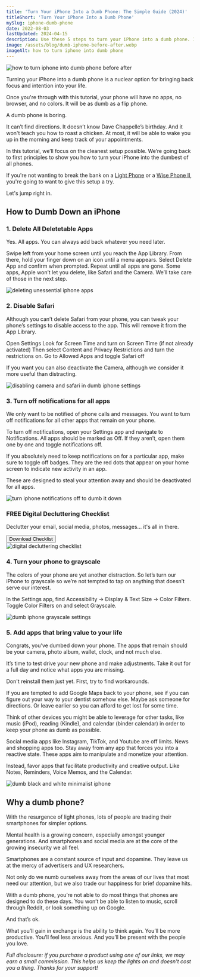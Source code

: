 ```yaml
---
title: 'Turn Your iPhone Into a Dumb Phone: The Simple Guide (2024)'
titleShort: 'Turn Your iPhone Into a Dumb Phone'
mySlug: iphone-dumb-phone
date: 2022-08-03
lastUpdated: 2024-04-15
description: Use these 5 steps to turn your iPhone into a dumb phone. 1.Delete all apps 2. Safari and Camera 3. Notifications 4. Grayscale 5. Adding things back
image: /assets/blog/dumb-iphone-before-after.webp
imageAlt: how to turn iphone into dumb phone
---
```


<img class="wrapper--wide" src="/assets/blog/dumb-iphone-before-after.webp" alt="how to turn iphone into dumb phone before after">

Turning your iPhone into a dumb phone is a nuclear option for bringing back focus and intention into your life.

Once you're through with this tutorial, your phone will have no apps, no browser, and no colors. It will be as dumb as a flip phone.

A dumb phone is boring.

It can’t find directions. It doesn’t know Dave Chappelle’s birthday. And it won't teach you how to roast a chicken. At most, it will be able to wake you up in the morning and keep track of your appointments.

In this tutorial, we’ll focus on the cleanest setup possible. We’re going back to first principles to show you how to turn your iPhone into the dumbest of all phones.

If you're not wanting to break the bank on a <a href="https://www.thelightphone.com/shop?ref=whatifididnt" target="_blank" rel="noopener noreferrer">Light Phone</a> or a <a href="https://techless.com/whatifididnt" target="_blank" rel="noopener noreferrer">Wise Phone II</a>, you're going to want to give this setup a try.

Let's jump right in.

## How to Dumb Down an iPhone

### 1. Delete All Deletetable Apps

Yes. All apps. You can always add back whatever you need later.

Swipe left from your home screen until you reach the App Library. From there, hold your finger down on an icon until a menu appears. Select Delete App and confirm when prompted. Repeat until all apps are gone. Some apps, Apple won’t let you delete, like Safari and the Camera. We’ll take care of those in the next step.

<div class="align-full">
<img class="wrapper--wide" src="/assets/blog/deleting-apps-iphone.webp" alt="deleting unessential iphone apps">
</div>

### 2. Disable Safari

Although you can’t delete Safari from your phone, you can tweak your phone’s settings to disable access to the app. This will remove it from the App Library.

Open Settings
Look for Screen Time and turn on Screen Time (if not already activated)
Then select Content and Privacy Restrictions and turn the restrictions on.
Go to Allowed Apps and toggle Safari off

If you want you can also deactivate the Camera, although we consider it more useful than distracting.

<img class="wrapper--wide" src="/assets/blog/iphone-delete-safari.webp" alt="disabling camera and safari in dumb iphone settings">

### 3. Turn off notifications for all apps

We only want to be notified of phone calls and messages. You want to turn off notifications for all other apps that remain on your phone.

To turn off notifications, open your Settings app and navigate to Notifications. All apps should be marked as Off. If they aren’t, open them one by one and toggle notifications off.

If you absolutely need to keep notifications on for a particular app, make sure to toggle off badges. They are the red dots that appear on your home screen to indicate new activity in an app.

These are designed to steal your attention away and should be deactivated for all apps.

<img class="wrapper--wide" src="/assets/blog/disable-iphone-notifications.webp" alt="turn iphone notifications off to dumb it down">

<div class="well cta-callout wrapper--wide">
<div class="flow">
  <h3 class="text-center article-snippet__title">FREE Digital Decluttering Checklist</h3>
  <p class="subtext">Declutter your email, social media, photos, messages... it's all in there.</p>
<button class="btn btn-primary ml-onclick-form" onclick="ml('show', 'D30UJF', true); goatcounter.count({path: 'button-click', title: 'Button Click', event: true, vars: {branch: window.branch}});">
  Download Checklist
</button>
</div>
<img src="/assets/img/digital-decluttering-checklist-preview.jpeg" alt="digital decluttering checklist" class="callout-img">
</div>

### 4. Turn your phone to grayscale

The colors of your phone are yet another distraction. So let’s turn our iPhone to grayscale so we’re not tempted to tap on anything that doesn’t serve our interest.

In the Settings app, find Accessibility -> Display & Text Size -> Color Filters.
Toggle Color Filters on and select Grayscale.

<img class="wrapper--wide" src="/assets/blog/iphone-color-filters.webp" alt="dumb iphone grayscale settings">

### 5. Add apps that bring value to your life

Congrats, you’ve dumbed down your phone. The apps that remain should be your camera, photo album, wallet, clock, and not much else.

It’s time to test drive your new phone and make adjustments. Take it out for a full day and notice what apps you are missing.

Don't reinstall them just yet. First, try to find workarounds.

If you are tempted to add Google Maps back to your phone, see if you can figure out your way to your dentist somehow else. Maybe ask someone for directions. Or leave earlier so you can afford to get lost for some time.

Think of other devices you might be able to leverage for other tasks, like music (iPod), reading (Kindle), and calendar (binder calendar) in order to keep your phone as dumb as possible.

Social media apps like Instagram, TikTok, and Youtube are off limits. News and shopping apps too. Stay away from any app that forces you into a reactive state. These apps aim to manipulate and monetize your attention.

Instead, favor apps that facilitate productivity and creative output. Like Notes, Reminders, Voice Memos, and the Calendar.

<img class="wrapper--wide" src="/assets/blog/dumb-iphone.webp" alt="dumb black and white minimalist iphone">

## Why a dumb phone?

With the resurgence of light phones, lots of people are trading their smartphones for simpler options.

Mental health is a growing concern, especially amongst younger generations. And smartphones and social media are at the core of the growing insecurity we all feel.

Smartphones are a constant source of input and dopamine. They leave us at the mercy of advertisers and UX researchers.

Not only do we numb ourselves away from the areas of our lives that most need our attention, but we also trade our happiness for brief dopamine hits.

With a dumb phone, you’re not able to do most things that phones are designed to do these days. You won’t be able to listen to music, scroll through Reddit, or look something up on Google.

And that’s ok.

What you’ll gain in exchange is the ability to think again. You’ll be more productive. You’ll feel less anxious. And you’ll be present with the people you love.

<p><em>Full disclosure: if you purchase a product using one of our links, we may earn a small commission. This helps us keep the lights on and doesn't cost you a thing. Thanks for your support!</em></p>
